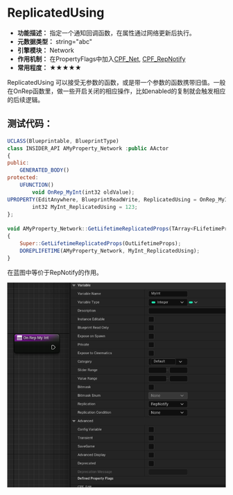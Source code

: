 # ReplicatedUsing

- **功能描述：** 指定一个通知回调函数，在属性通过网络更新后执行。
- **元数据类型：** string="abc"
- **引擎模块：** Network
- **作用机制：** 在PropertyFlags中加入[CPF_Net](../../../../Flags/EPropertyFlags/CPF_Net.md), [CPF_RepNotify](../../../../Flags/EPropertyFlags/CPF_RepNotify.md)
- **常用程度：** ★★★★★

ReplicatedUsing 可以接受无参数的函数，或是带一个参数的函数携带旧值。一般在OnRep函数里，做一些开启关闭的相应操作，比如enabled的复制就会触发相应的后续逻辑。

## 测试代码：

```jsx
UCLASS(Blueprintable, BlueprintType)
class INSIDER_API AMyProperty_Network :public AActor
{
public:
	GENERATED_BODY()
protected:
	UFUNCTION()
		void OnRep_MyInt(int32 oldValue);
UPROPERTY(EditAnywhere, BlueprintReadWrite, ReplicatedUsing = OnRep_MyInt)
		int32 MyInt_ReplicatedUsing = 123;
};

void AMyProperty_Network::GetLifetimeReplicatedProps(TArray<FLifetimeProperty>& OutLifetimeProps) const
{
	Super::GetLifetimeReplicatedProps(OutLifetimeProps);
	DOREPLIFETIME(AMyProperty_Network, MyInt_ReplicatedUsing);
}
```

在蓝图中等价于RepNotify的作用。

![Untitled](Untitled.png)